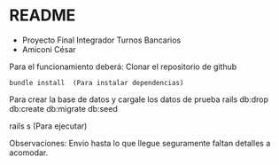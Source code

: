 # README
* Proyecto Final Integrador Turnos Bancarios 
* Amiconi César

Para el funcionamiento deberá:
    Clonar el repositorio de github

    bundle install  (Para instalar dependencias)

Para crear la base de datos y cargale los datos de prueba
rails db:drop db:create db:migrate db:seed

rails s (Para ejecutar)

Observaciones: Envio hasta lo que llegue seguramente faltan detalles a acomodar.
